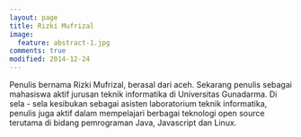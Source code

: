 ```yaml
---
layout: page
title: Rizki Mufrizal
image:
  feature: abstract-1.jpg
comments: true
modified: 2014-12-24
---
```


Penulis bernama Rizki Mufrizal, berasal dari aceh. Sekarang penulis sebagai mahasiswa aktif jurusan teknik informatika di Universitas Gunadarma. Di sela - sela kesibukan sebagai asisten laboratorium teknik informatika, penulis juga aktif dalam mempelajari berbagai teknologi open source terutama di bidang pemrograman Java, Javascript dan Linux.